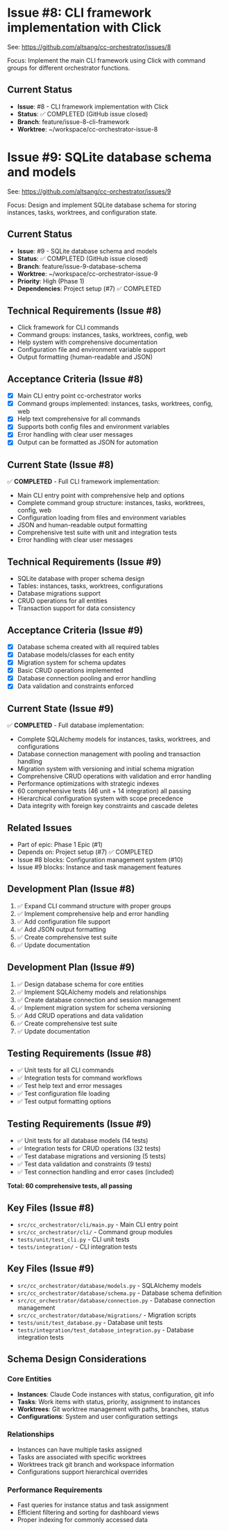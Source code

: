 # Issue #8: CLI framework implementation with Click
See: https://github.com/altsang/cc-orchestrator/issues/8

Focus: Implement the main CLI framework using Click with command groups for different orchestrator functions.

## Current Status
- **Issue**: #8 - CLI framework implementation with Click
- **Status**: ✅ COMPLETED (GitHub issue closed)
- **Branch**: feature/issue-8-cli-framework
- **Worktree**: ~/workspace/cc-orchestrator-issue-8

# Issue #9: SQLite database schema and models
See: https://github.com/altsang/cc-orchestrator/issues/9

Focus: Design and implement SQLite database schema for storing instances, tasks, worktrees, and configuration state.

## Current Status
- **Issue**: #9 - SQLite database schema and models
- **Status**: ✅ COMPLETED (GitHub issue closed)
- **Branch**: feature/issue-9-database-schema
- **Worktree**: ~/workspace/cc-orchestrator-issue-9
- **Priority**: High (Phase 1)
- **Dependencies**: Project setup (#7) ✅ COMPLETED

## Technical Requirements (Issue #8)
- Click framework for CLI commands
- Command groups: instances, tasks, worktrees, config, web
- Help system with comprehensive documentation
- Configuration file and environment variable support
- Output formatting (human-readable and JSON)

## Acceptance Criteria (Issue #8)
- [x] Main CLI entry point cc-orchestrator works
- [x] Command groups implemented: instances, tasks, worktrees, config, web
- [x] Help text comprehensive for all commands
- [x] Supports both config files and environment variables
- [x] Error handling with clear user messages
- [x] Output can be formatted as JSON for automation

## Current State (Issue #8)
✅ **COMPLETED** - Full CLI framework implementation:
- Main CLI entry point with comprehensive help and options
- Complete command group structure: instances, tasks, worktrees, config, web
- Configuration loading from files and environment variables
- JSON and human-readable output formatting
- Comprehensive test suite with unit and integration tests
- Error handling with clear user messages

## Technical Requirements (Issue #9)
- SQLite database with proper schema design
- Tables: instances, tasks, worktrees, configurations
- Database migrations support
- CRUD operations for all entities
- Transaction support for data consistency

## Acceptance Criteria (Issue #9)
- [x] Database schema created with all required tables
- [x] Database models/classes for each entity
- [x] Migration system for schema updates
- [x] Basic CRUD operations implemented
- [x] Database connection pooling and error handling
- [x] Data validation and constraints enforced

## Current State (Issue #9)
✅ **COMPLETED** - Full database implementation:
- Complete SQLAlchemy models for instances, tasks, worktrees, and configurations
- Database connection management with pooling and transaction handling
- Migration system with versioning and initial schema migration
- Comprehensive CRUD operations with validation and error handling
- Performance optimizations with strategic indexes
- 60 comprehensive tests (46 unit + 14 integration) all passing
- Hierarchical configuration system with scope precedence
- Data integrity with foreign key constraints and cascade deletes

## Related Issues
- Part of epic: Phase 1 Epic (#1)
- Depends on: Project setup (#7) ✅ COMPLETED
- Issue #8 blocks: Configuration management system (#10)
- Issue #9 blocks: Instance and task management features

## Development Plan (Issue #8)
1. ✅ Expand CLI command structure with proper groups
2. ✅ Implement comprehensive help and error handling
3. ✅ Add configuration file support
4. ✅ Add JSON output formatting
5. ✅ Create comprehensive test suite
6. ✅ Update documentation

## Development Plan (Issue #9)
1. ✅ Design database schema for core entities
2. ✅ Implement SQLAlchemy models and relationships
3. ✅ Create database connection and session management
4. ✅ Implement migration system for schema versioning
5. ✅ Add CRUD operations and data validation
6. ✅ Create comprehensive test suite
7. ✅ Update documentation

## Testing Requirements (Issue #8)
- ✅ Unit tests for all CLI commands
- ✅ Integration tests for command workflows
- ✅ Test help text and error messages
- ✅ Test configuration file loading
- ✅ Test output formatting options

## Testing Requirements (Issue #9)
- ✅ Unit tests for all database models (14 tests)
- ✅ Integration tests for CRUD operations (32 tests)
- ✅ Test database migrations and versioning (5 tests)
- ✅ Test data validation and constraints (9 tests)
- ✅ Test connection handling and error cases (included)

**Total: 60 comprehensive tests, all passing**

## Key Files (Issue #8)
- `src/cc_orchestrator/cli/main.py` - Main CLI entry point
- `src/cc_orchestrator/cli/` - Command group modules
- `tests/unit/test_cli.py` - CLI unit tests
- `tests/integration/` - CLI integration tests

## Key Files (Issue #9)
- `src/cc_orchestrator/database/models.py` - SQLAlchemy models
- `src/cc_orchestrator/database/schema.py` - Database schema definition
- `src/cc_orchestrator/database/connection.py` - Database connection management
- `src/cc_orchestrator/database/migrations/` - Migration scripts
- `tests/unit/test_database.py` - Database unit tests
- `tests/integration/test_database_integration.py` - Database integration tests

## Schema Design Considerations
### Core Entities
- **Instances**: Claude Code instances with status, configuration, git info
- **Tasks**: Work items with status, priority, assignment to instances
- **Worktrees**: Git worktree management with paths, branches, status
- **Configurations**: System and user configuration settings

### Relationships
- Instances can have multiple tasks assigned
- Tasks are associated with specific worktrees
- Worktrees track git branch and workspace information
- Configurations support hierarchical overrides

### Performance Requirements
- Fast queries for instance status and task assignment
- Efficient filtering and sorting for dashboard views
- Proper indexing for commonly accessed data
